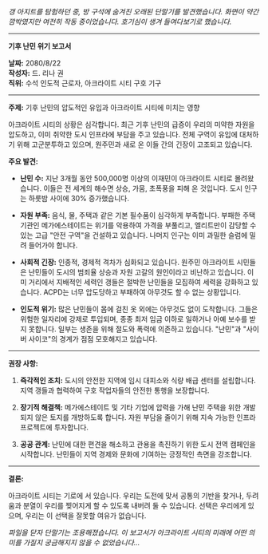 _갱 아지트를 탐험하던 중, 방 구석에 숨겨진 오래된 단말기를 발견했습니다. 화면이 약간 깜박였지만 여전히 작동 중이었습니다. 호기심이 생겨 들여다보기로 했습니다._

---

**기후 난민 위기 보고서**

**날짜:** 2080/8/22  
**작성자:** 드. 리나 권  
**직위:** 수석 인도적 근로자, 아크라이트 시티 구호 기구

---

**주제:** 기후 난민의 압도적인 유입과 아크라이트 시티에 미치는 영향

아크라이트 시티의 상황은 심각합니다. 최근 기후 난민의 급증이 우리의 미약한 자원을 압도하고, 이미 취약한 도시 인프라에 부담을 주고 있습니다. 전체 구역이 유입에 대처하기 위해 고군분투하고 있으며, 원주민과 새로 온 이들 간의 긴장이 고조되고 있습니다.

**주요 발견:**

- **난민 수:** 지난 3개월 동안 500,000명 이상의 이재민이 아크라이트 시티로 몰려왔습니다. 이들은 전 세계의 해수면 상승, 가뭄, 초폭풍을 피해 온 것입니다. 도시 인구는 하룻밤 사이에 30% 증가했습니다.

- **자원 부족:** 음식, 물, 주택과 같은 기본 필수품이 심각하게 부족합니다. 부패한 주택 기관인 메가에스테이트는 위기를 악용하여 가격을 부풀리고, 엘리트만이 감당할 수 있는 고급 "안전 구역"을 건설하고 있습니다. 나머지 인구는 이미 과밀한 슬럼에 밀려 들어가야 합니다.

- **사회적 긴장:** 인종적, 경제적 격차가 심화되고 있습니다. 원주민 아크라이트 시민들은 난민들이 도시의 범죄율 상승과 자원 고갈의 원인이라고 비난하고 있습니다. 이미 거리에서 지배적인 세력인 갱들은 절박한 난민들을 모집하여 세력을 강화하고 있습니다. ACPD는 너무 압도당하고 부패하여 아무것도 할 수 없는 상황입니다.

- **인도적 위기:** 많은 난민들이 몸에 걸친 옷 외에는 아무것도 없이 도착합니다. 그들은 위험한 일자리에 강제로 투입되며, 종종 최저 임금 이하로 일하거나 아예 보수를 받지 못합니다. 일부는 생존을 위해 절도와 폭력에 의존하고 있습니다. "난민"과 "사이버 사이코"의 경계가 점점 모호해지고 있습니다.

---

**권장 사항:**

1. **즉각적인 조치:** 도시의 안전한 지역에 임시 대피소와 식량 배급 센터를 설립합니다. 지역 갱들과 협력하여 구호 작업자들의 안전한 통행을 보장합니다.

2. **장기적 해결책:** 메가에스테이트 및 기타 기업에 압력을 가해 난민 주택을 위한 개발되지 않은 토지를 개방하도록 합니다. 자원 부담을 줄이기 위해 지속 가능한 인프라 프로젝트에 투자합니다.

3. **공공 관계:** 난민에 대한 편견을 해소하고 관용을 촉진하기 위한 도시 전역 캠페인을 시작합니다. 난민들이 지역 경제와 문화에 기여하는 긍정적인 측면을 강조합니다.

---

**결론:**

아크라이트 시티는 기로에 서 있습니다. 우리는 도전에 맞서 공통의 기반을 찾거나, 두려움과 분열이 우리를 찢어지게 할 수 있도록 내버려 둘 수 있습니다. 선택은 우리에게 있으며, 우리는 이 선택을 잘못할 여유가 없습니다.

_파일을 닫자 단말기는 조용해졌습니다. 이 보고서가 아크라이트 시티의 미래에 어떤 의미를 가질지 궁금해지지 않을 수 없었습니다..._
